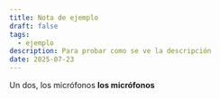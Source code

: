 ```yaml
---
title: Nota de ejemplo
draft: false
tags:
  - ejemplo
description: Para probar como se ve la descripción
date: 2025-07-23
---
```

Un dos, los micrófonos **los micrófonos**
